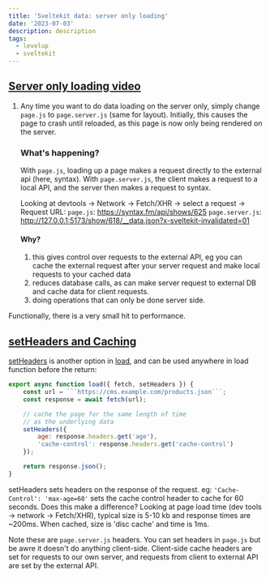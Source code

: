 ```yaml
---
title: 'Sveltekit data: server only loading'
date: '2023-07-03'
description: description
tags:
  - levelup
  - sveltekit
---
```

## [Server only loading video](https://levelup.video/tutorials/sveltekit/server-only-loading)

1. Any time you want to do data loading on the server only, simply change ```page.js``` to ```page.server.js``` (same for layout). Initially, this causes the page to crash until reloaded, as this page is now only being rendered on the server.


	### What's happening?
	With ```page.js```, loading up a page makes a request directly to the external api (here, syntax).
	With ```page.server.js```, the client makes a request to a local API, and the server then makes a request to syntax.

	Looking at devtools -> Network -> Fetch/XHR -> select a request -> Request URL:
	```page.js```: https://syntax.fm/api/shows/625
	```page.server.js```:
http://127.0.0.1:5173/show/618/__data.json?x-sveltekit-invalidated=01

	#### Why?
	1. this gives control over requests to the external API, eg you can cache the external request after your server request and make local requests to your cached data
	2. reduces database calls, as can make server request to external DB and cache data for client requests.
	3. doing operations that can only be done server side.

Functionally, there is a very small hit to performance.


## [setHeaders and Caching](https://levelup.video/tutorials/sveltekit/setheaders-and-caching)

[setHeaders](https://kit.svelte.dev/docs/load#cookies-and-headers) is another option in [load](https://kit.svelte.dev/docs/load), and can be used anywhere in load function before the return:

```javascript
export async function load({ fetch, setHeaders }) {
    const url = ```https://cms.example.com/products.json```;
    const response = await fetch(url);

    // cache the page for the same length of time
    // as the underlying data
    setHeaders({
        age: response.headers.get('age'),
        'cache-control': response.headers.get('cache-control')
    });

    return response.json();
}
```

setHeaders sets headers on the response of the request.
eg: ```'Cache-Control': 'max-age=60'``` sets the cache control header to cache for 60 seconds.
Does this make a difference?
Looking at page load time (dev tools -> network -> Fetch/XHR), typical size is 5-10 kb and response times are ~200ms. When cached, size is 'disc cache' and time is 1ms.


Note these are ```page.server.js``` headers. You can set headers in ```page.js``` but be awre it doesn't do anything client-side. Client-side cache headers are set for requests to our own server, and requests from client to external API are set by the external API.
